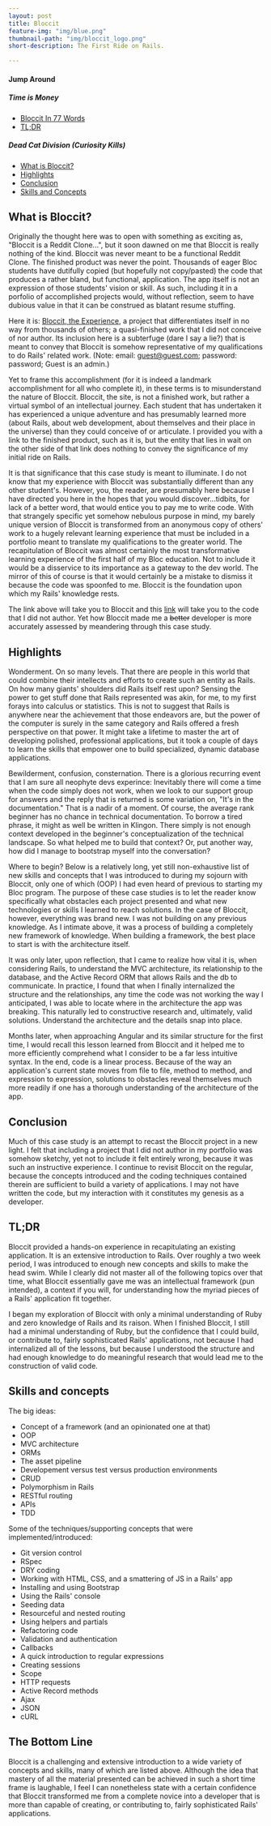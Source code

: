 ```yaml
---
layout: post
title: Bloccit
feature-img: "img/blue.png"
thumbnail-path: "img/bloccit_logo.png"
short-description: The First Ride on Rails.

---
```

#### Jump Around

##### Time is Money
* [Bloccit In 77 Words](#bottom-line)
* [TL;DR](#tl-dr)

##### Dead Cat Division (Curiosity Kills)
* [What is Bloccit?](#bloccit)
* [Highlights](#highlights)
* [Conclusion](#conclusion)
* [Skills and Concepts](#skills-and-concepts)

## <a name="bloccit"></a>What is Bloccit?

Originally the thought here was to open with something as exciting as, "Bloccit is a Reddit Clone...", but it soon dawned on me that Bloccit is really nothing of the kind. Bloccit was never meant to be a functional Reddit Clone.  The finished product was never the point.  Thousands of eager Bloc students have dutifully copied (but hopefully not copy/pasted) the code that produces a rather bland, but functional, application.  The app itself is not an expression of those students' vision or skill.  As such, including it in a porfolio of accomplished projects would, without reflection, seem to have dubious value in that it can be construed as blatant resume stuffing.

Here it is: [Bloccit, the Experience](https://arcane-meadow-26733.herokuapp.com/), a project that differentiates itself in no way from thousands of others; a quasi-finished work that I did not conceive of nor author. Its inclusion here is a subterfuge (dare I say a lie?) that is meant to convey that Bloccit is somehow representative of my qualifications to do Rails' related work.  (Note: email: guest@guest.com; password: password; Guest is an admin.)

Yet to frame this accomplishment (for it is indeed a landmark accomplishment for all who complete it), in these terms is to misunderstand the nature of Bloccit.  Bloccit, the site, is not a finished work, but rather a virtual symbol of an intellectual journey.  Each student that has undertaken it has experienced a unique adventure and has presumably learned more (about Rails, about web development, about themselves and their place in the universe) than they could conceive of or articulate. I provided you with a link to the finished product, such as it is, but the entity that lies in wait on the other side of that link does nothing to convey the significance of my initial ride on Rails.

It is that significance that this case study is meant to illuminate.  I do not know that my experience with Bloccit was substantially different than any other student's. However, you, the reader, are presumably here because I have directed you here in the hopes that you would discover...tidbits, for lack of a better word, that would entice you to pay me to write code.  With that strangely specific yet somehow nebulous purpose in mind, my barely unique version of Bloccit is transformed from an anonymous copy of others' work to a hugely relevant learning experience that must be included in a portfolio meant to translate my qualifications to the greater world. The recapitulation of Bloccit was almost certainly the most transformative learning experience of the first half of my Bloc education.  Not to include it would be a disservice to its importance as a gateway to the dev world.  The mirror of this of course is that it would certainly be a mistake to dismiss it because the code was spoonfed to me.  Bloccit is the foundation upon which my Rails' knowledge rests.

The link above will take you to Bloccit and this [link](https://github.com/jeffreydking04/bloccit) will take you to the code that I did not author. Yet how Bloccit made me a ~~better~~ developer is more accurately assessed by meandering through this case study.

## <a name="highlights"></a>Highlights

Wonderment.  On so many levels.  That there are people in this world that could combine their intellects and efforts to create such an entity as Rails.  On how many giants' shoulders did Rails itself rest upon?  Sensing the power to get stuff done that Rails represented was akin, for me, to my first forays into calculus or statistics.  This is not to suggest that Rails is anywhere near the achievement that those endeavors are, but the power of the computer is surely in the same category and Rails offered a fresh perspective on that power.  It might take a lifetime to master the art of developing polished, professional applications, but it took a couple of days to learn the skills that empower one to build specialized, dynamic database applications.

Bewilderment, confusion, consternation.  There is a glorious recurring event that I am sure all neophyte devs experince: Inevitably there will come a time when the code simply does not work, when we look to our support group for answers and the reply that is returned is some variation on, "It's in the documentation."  That is a nadir of a moment.  Of course, the average rank beginner has no chance in technical documentation. To borrow a tired phrase, it might as well be written in Klingon.  There simply is not enough context developed in the beginner's conceptualization of the technical landscape.  So what helped me to build that context?  Or, put another way, how did I manage to bootstrap myself into the conversation?

Where to begin?  Below is a relatively long, yet still non-exhaustive list of new skills and concepts that I was introduced to during my sojourn with Bloccit, only one of which (OOP) I had even heard of previous to starting my Bloc program.  The purpose of these case studies is to let the reader know specifically what obstacles each project presented and what new technologies or skills I learned to reach solutions.  In the case of Bloccit, however, everything was brand new.  I was not building on any previous knowledge.  As I intimate above, it was a process of building a completely new framework of knowledge. When building a framework, the best place to start is with the architecture itself.

It was only later, upon reflection, that I came to realize how vital it is, when considering Rails, to understand the MVC architecture, its relationship to the database, and the Active Record ORM that allows Rails and the db to communicate. In practice, I found that when I finally internalized the structure and the relationships, any time the code was not working the way I anticipated, I was able to locate where in the architecture the app was breaking.  This naturally led to constructive research and, ultimately, valid solutions. Understand the architecture and the details snap into place.

Months later, when approaching Angular and its similar structure for the first time, I would recall this lesson learned from Bloccit and it helped me to more efficiently comprehend what I consider to be a far less intuitive syntax.  In the end, code is a linear process.  Because of the way an application's current state moves from file to file, method to method, and expression to expression, solutions to obstacles reveal themselves much more readily if one has a thorough understanding of the architecture of the app.

## <a name="conclusion"></a>Conclusion

Much of this case study is an attempt to recast the Bloccit project in a new light.  I felt that including a project that I did not author in my portfolio was somehow sketchy, yet not to include it felt entirely wrong, because it was such an instructive experience.  I continue to revisit Bloccit on the regular, because the concepts introduced and the coding techniques contained therein are sufficient to build a variety of applications.  I may not have written the code, but my interaction with it constitutes my genesis as a developer.

## <a name="tl-dr"></a>TL;DR

Bloccit provided a hands-on experience in recapitulating an existing application. It is an extensive introduction to Rails.  Over roughly a two week period, I was introduced to enough new concepts and skills to make the head swim. While I clearly did not master all of the following topics over that time, what Bloccit essentially gave me was an intellectual framework (pun intended), a context if you will, for understanding how the myriad pieces of a Rails' application fit together.

I began my exploration of Bloccit with only a minimal understanding of Ruby and zero knowledge of Rails and its raison.  When I finished Bloccit, I still had a minimal understanding of Ruby, but the confidence that I could build, or contribute to, fairly sophisticated Rails' applications, not because I had internalized all of the lessons, but because I understood the structure and had enough knowledge to do meaningful research that would lead me to the construction of valid code.

## <a name="skills-and-concepts"></a>Skills and concepts

The big ideas: 
* Concept of a framework (and an opinionated one at that)
* OOP
* MVC architecture 
* ORMs 
* The asset pipeline
* Developement versus test versus production environments 
* CRUD 
* Polymorphism in Rails
* RESTful routing 
* APIs 
* TDD

Some of the techniques/supporting concepts that were implemented/introduced: 
* Git version control
* RSpec
* DRY coding
* Working with HTML, CSS, and a smattering of JS in a Rails' app
* Installing and using Bootstrap
* Using the Rails' console
* Seeding data
* Resourceful and nested routing
* Using helpers and partials
* Refactoring code
* Validation and authentication
* Callbacks
* A quick introduction to regular expressions
* Creating sessions
* Scope
* HTTP requests
* Active Record methods
* Ajax
* JSON
* cURL

## <a name="bottom-line"></a>The Bottom Line

Bloccit is a challenging and extensive introduction to a wide variety of concepts and skills, many of which are listed above.  Although the idea that mastery of all the material presented can be achieved in such a short time frame is laughable, I feel I can nonetheless state with a certain confidence that Bloccit transformed me from a complete novice into a developer that is more than capable of creating, or contributing to, fairly sophisticated Rails' applications.
